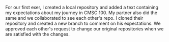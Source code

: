 For our first exer, I created a local repository and added a text containing my expectations about my journey in CMSC 100. My partner also did the same and we collaborated to see each other's repo. I cloned their repository and created a new branch to comment on his expectations. We approved each other's request to change our original repositories when we are satisfied with the changes.
